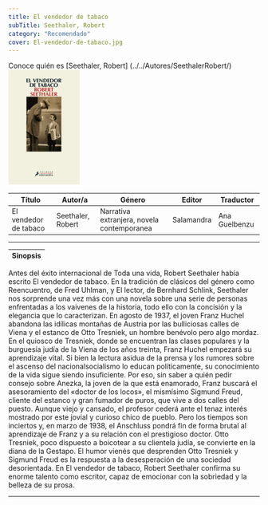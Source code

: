 ```yaml
---
title: El vendedor de tabaco
subTitle: Seethaler, Robert
category: "Recomendado"
cover: El-vendedor-de-tabaco.jpg
---
```

Conoce quién es [Seethaler, Robert] (../../Autores/SeethalerRobert/)
!["Imagen no encontrada"](El-vendedor-de-tabaco.jpg)

Título | Autor/a | Género | Editor | Traductor |
------ | ------- | ------ | ------ | --------- |
El vendedor de tabaco | Seethaler, Robert | Narrativa extranjera, novela contemporanea | Salamandra | Ana Guelbenzu |
***
|Sinopsis|
|--------|
Antes del éxito internacional de Toda una vida, Robert Seethaler había escrito El vendedor de tabaco. En la tradición de clásicos del género como Reencuentro, de Fred Uhlman, y El lector, de Bernhard Schlink, Seethaler nos sorprende una vez más con una novela sobre una serie de personas enfrentadas a los vaivenes de la historia, todo ello con la concisión y la elegancia que lo caracterizan. En agosto de 1937, el joven Franz Huchel abandona las idílicas montañas de Austria por las bulliciosas calles de Viena y el estanco de Otto Tresniek, un hombre benévolo pero algo mordaz. En el quiosco de Tresniek, donde se encuentran las clases populares y la burguesía judía de la Viena de los años treinta, Franz Huchel empezará su aprendizaje vital. Si bien la lectura asidua de la prensa y los rumores sobre el ascenso del nacionalsocialismo lo educan políticamente, su conocimiento de la vida sigue siendo insuficiente. Por eso, sin saber a quién pedir consejo sobre Anezka, la joven de la que está enamorado, Franz buscará el asesoramiento del «doctor de los locos», el mismísimo Sigmund Freud, cliente del estanco y gran fumador de puros, que vive a dos calles del puesto. Aunque viejo y cansado, el profesor cederá ante el tenaz interés mostrado por este jovial y curioso chico de pueblo. Pero los tiempos son inciertos y, en marzo de 1938, el Anschluss pondrá fin de forma brutal al aprendizaje de Franz y a su relación con el prestigioso doctor. Otto Tresniek, poco dispuesto a boicotear a su clientela judía, se convierte en la diana de la Gestapo. El humor vienés que desprenden Otto Tresniek y Sigmund Freud es la respuesta a la desesperación de una sociedad desorientada. En El vendedor de tabaco, Robert Seethaler confirma su enorme talento como escritor, capaz de emocionar con la sobriedad y la belleza de su prosa.
***